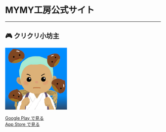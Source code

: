 # MYMY工房公式サイト

---

## 🎮 クリクリ小坊主

<a href="https://apps.apple.com/jp/app/id6748318655">
  <img src="BlueIcon1024.png" width="200" alt="クリクリ小坊主アイコン">
</a>


[Google Play で見る](https://play.google.com/store/apps/details?id=com.MYMYkoubou.KurikuriKobouzu)  
[App Store で見る](https://apps.apple.com/jp/app/id6748318655)
